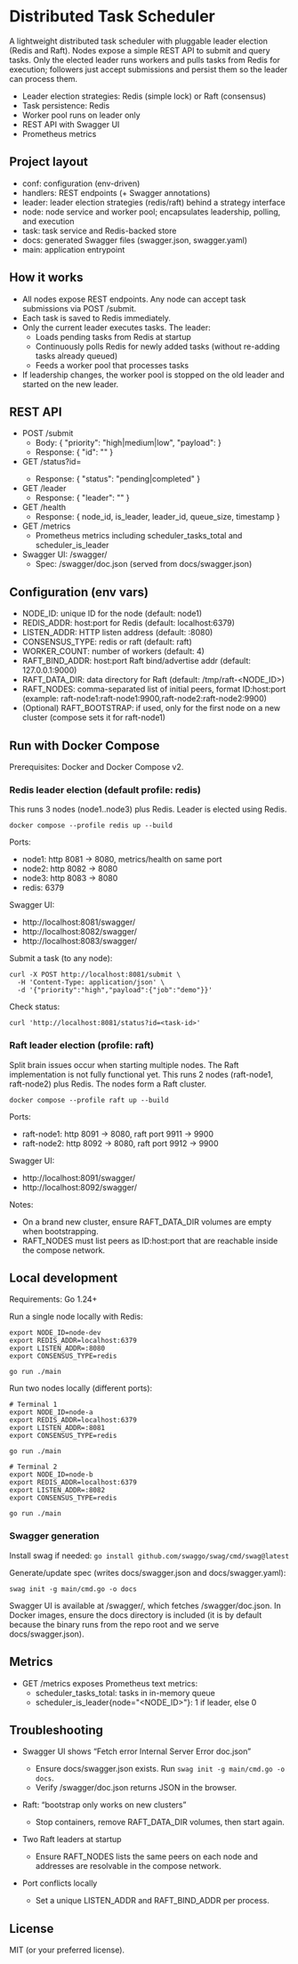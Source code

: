 # Distributed Task Scheduler

A lightweight distributed task scheduler with pluggable leader election (Redis and Raft). Nodes expose a simple REST API to submit and query tasks. Only the elected leader runs workers and pulls tasks from Redis for execution; followers just accept submissions and persist them so the leader can process them.

- Leader election strategies: Redis (simple lock) or Raft (consensus)
- Task persistence: Redis
- Worker pool runs on leader only
- REST API with Swagger UI
- Prometheus metrics

## Project layout

- conf: configuration (env-driven)
- handlers: REST endpoints (+ Swagger annotations)
- leader: leader election strategies (redis/raft) behind a strategy interface
- node: node service and worker pool; encapsulates leadership, polling, and execution
- task: task service and Redis-backed store
- docs: generated Swagger files (swagger.json, swagger.yaml)
- main: application entrypoint

## How it works

- All nodes expose REST endpoints. Any node can accept task submissions via POST /submit.
- Each task is saved to Redis immediately.
- Only the current leader executes tasks. The leader:
  - Loads pending tasks from Redis at startup
  - Continuously polls Redis for newly added tasks (without re-adding tasks already queued)
  - Feeds a worker pool that processes tasks
- If leadership changes, the worker pool is stopped on the old leader and started on the new leader.

## REST API

- POST /submit
  - Body: { "priority": "high|medium|low", "payload": <json> }
  - Response: { "id": "<task-id>" }
- GET /status?id=<task-id>
  - Response: { "status": "pending|completed" }
- GET /leader
  - Response: { "leader": "<node-id>" }
- GET /health
  - Response: { node_id, is_leader, leader_id, queue_size, timestamp }
- GET /metrics
  - Prometheus metrics including scheduler_tasks_total and scheduler_is_leader
- Swagger UI: /swagger/
  - Spec: /swagger/doc.json (served from docs/swagger.json)

## Configuration (env vars)

- NODE_ID: unique ID for the node (default: node1)
- REDIS_ADDR: host:port for Redis (default: localhost:6379)
- LISTEN_ADDR: HTTP listen address (default: :8080)
- CONSENSUS_TYPE: redis or raft (default: raft)
- WORKER_COUNT: number of workers (default: 4)
- RAFT_BIND_ADDR: host:port Raft bind/advertise addr (default: 127.0.0.1:9000)
- RAFT_DATA_DIR: data directory for Raft (default: /tmp/raft-<NODE_ID>)
- RAFT_NODES: comma-separated list of initial peers, format ID:host:port (example: raft-node1:raft-node1:9900,raft-node2:raft-node2:9900)
- (Optional) RAFT_BOOTSTRAP: if used, only for the first node on a new cluster (compose sets it for raft-node1)

## Run with Docker Compose

Prerequisites: Docker and Docker Compose v2.

### Redis leader election (default profile: redis)

This runs 3 nodes (node1..node3) plus Redis. Leader is elected using Redis.

```
docker compose --profile redis up --build
```

Ports:
- node1: http 8081 -> 8080, metrics/health on same port
- node2: http 8082 -> 8080
- node3: http 8083 -> 8080
- redis: 6379

Swagger UI:
- http://localhost:8081/swagger/
- http://localhost:8082/swagger/
- http://localhost:8083/swagger/

Submit a task (to any node):
```
curl -X POST http://localhost:8081/submit \
  -H 'Content-Type: application/json' \
  -d '{"priority":"high","payload":{"job":"demo"}}'
```
Check status:
```
curl 'http://localhost:8081/status?id=<task-id>'
```

### Raft leader election (profile: raft)

Split brain issues occur when starting multiple nodes. The Raft implementation is not fully functional yet.
This runs 2 nodes (raft-node1, raft-node2) plus Redis. The nodes form a Raft cluster.

```
docker compose --profile raft up --build
```

Ports:
- raft-node1: http 8091 -> 8080, raft port 9911 -> 9900
- raft-node2: http 8092 -> 8080, raft port 9912 -> 9900

Swagger UI:
- http://localhost:8091/swagger/
- http://localhost:8092/swagger/

Notes:
- On a brand new cluster, ensure RAFT_DATA_DIR volumes are empty when bootstrapping.
- RAFT_NODES must list peers as ID:host:port that are reachable inside the compose network.

## Local development

Requirements: Go 1.24+

Run a single node locally with Redis:
```
export NODE_ID=node-dev
export REDIS_ADDR=localhost:6379
export LISTEN_ADDR=:8080
export CONSENSUS_TYPE=redis

go run ./main
```

Run two nodes locally (different ports):
```
# Terminal 1
export NODE_ID=node-a
export REDIS_ADDR=localhost:6379
export LISTEN_ADDR=:8081
export CONSENSUS_TYPE=redis

go run ./main

# Terminal 2
export NODE_ID=node-b
export REDIS_ADDR=localhost:6379
export LISTEN_ADDR=:8082
export CONSENSUS_TYPE=redis

go run ./main
```

### Swagger generation

Install swag if needed: `go install github.com/swaggo/swag/cmd/swag@latest`

Generate/update spec (writes docs/swagger.json and docs/swagger.yaml):
```
swag init -g main/cmd.go -o docs
```
Swagger UI is available at /swagger/, which fetches /swagger/doc.json. In Docker images, ensure the docs directory is included (it is by default because the binary runs from the repo root and we serve docs/swagger.json).

## Metrics

- GET /metrics exposes Prometheus text metrics:
  - scheduler_tasks_total: tasks in in-memory queue
  - scheduler_is_leader{node="<NODE_ID>"}: 1 if leader, else 0

## Troubleshooting

- Swagger UI shows “Fetch error Internal Server Error doc.json”
  - Ensure docs/swagger.json exists. Run `swag init -g main/cmd.go -o docs`.
  - Verify /swagger/doc.json returns JSON in the browser.

- Raft: “bootstrap only works on new clusters”
  - Stop containers, remove RAFT_DATA_DIR volumes, then start again.

- Two Raft leaders at startup
  - Ensure RAFT_NODES lists the same peers on each node and addresses are resolvable in the compose network.

- Port conflicts locally
  - Set a unique LISTEN_ADDR and RAFT_BIND_ADDR per process.

## License

MIT (or your preferred license).

